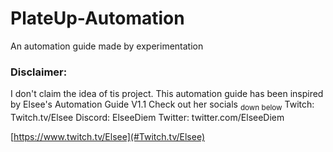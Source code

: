 # PlateUp-Automation
An automation guide made by experimentation
### Disclaimer:
I don't claim the idea of tis project.
This automation guide has been inspired by Elsee's Automation Guide V1.1
Check out her socials <sub>down below</sub>
Twitch: Twitch.tv/Elsee <a name="Twitch.tv/Elsee"></a>
Discord: ElseeDiem
Twitter: twitter.com/ElseeDiem

[https://www.twitch.tv/Elsee](#Twitch.tv/Elsee)
